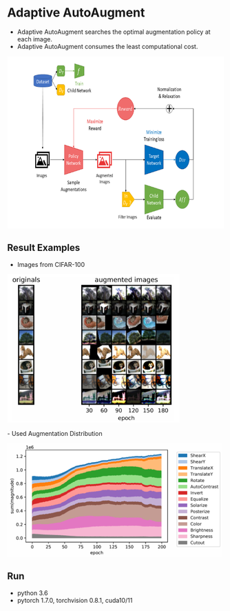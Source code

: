 # Adaptive AutoAugment


- Adaptive AutoAugment searches the optimal augmentation policy at each image.
- Adaptive AutoAugment consumes the least computational cost.
<p align="center">
<img src="etc/main_picture.png" height=400>
</p>

## Result Examples
- Images from CIFAR-100
<p>
<img src="etc/aug_process.png" width=400>
</p>
- Used Augmentation Distribution
<p>
<img src="etc/op-dist.png" width=500>
</p>

## Run

- python 3.6
- pytorch 1.7.0, torchvision 0.8.1, cuda10/11
